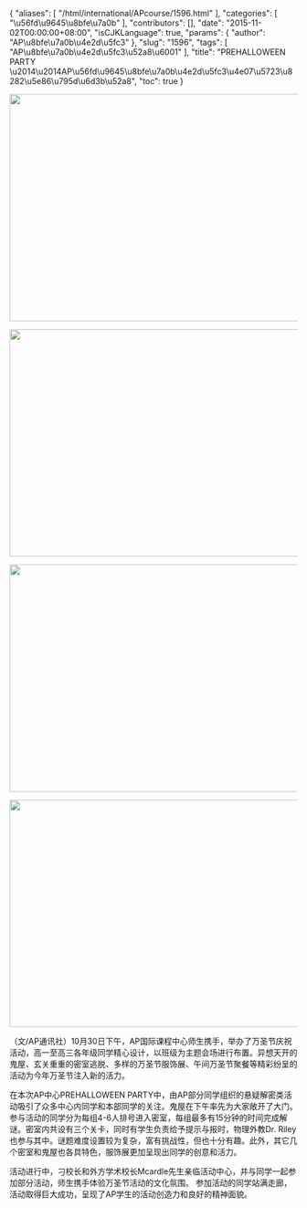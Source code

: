 {
    "aliases": [
        "/html/international/APcourse/1596.html"
    ],
    "categories": [
        "\u56fd\u9645\u8bfe\u7a0b"
    ],
    "contributors": [],
    "date": "2015-11-02T00:00:00+08:00",
    "isCJKLanguage": true,
    "params": {
        "author": "AP\u8bfe\u7a0b\u4e2d\u5fc3"
    },
    "slug": "1596",
    "tags": [
        "AP\u8bfe\u7a0b\u4e2d\u5fc3\u52a8\u6001"
    ],
    "title": "PREHALLOWEEN PARTY \u2014\u2014AP\u56fd\u9645\u8bfe\u7a0b\u4e2d\u5fc3\u4e07\u5723\u8282\u5e86\u795d\u6d3b\u52a8",
    "toc": true
}


<img
    src="https://cdn.tfls.online/mirror/full/1d0f54d0540ef9bf8cf1e50f97f1fd7af40a79cc.jpg"
    style="display:block;margin-left:auto;margin-right:auto;"
    decoding="async"
    fetchpriority="auto"
    loading="lazy"
    height="398"
    width="600"
/>





<img
    src="https://cdn.tfls.online/mirror/full/807133d14fd05e78d3125764b04bc80434987169.jpg"
    style="display:block;margin-left:auto;margin-right:auto;"
    decoding="async"
    fetchpriority="auto"
    loading="lazy"
    height="398"
    width="600"
/>





<img
    src="https://cdn.tfls.online/mirror/full/524471384c080ab5dd0077790ddc32e24f694ae8.jpg"
    style="display:block;margin-left:auto;margin-right:auto;"
    decoding="async"
    fetchpriority="auto"
    loading="lazy"
    height="398"
    width="600"
/>





<img
    src="https://cdn.tfls.online/mirror/full/5b8e38d577d22b5d3d3190bac60620e51d32dab7.jpg"
    style="display:block;margin-left:auto;margin-right:auto;"
    decoding="async"
    fetchpriority="auto"
    loading="lazy"
    height="398"
    width="600"
/>







（文/AP通讯社）10月30日下午，AP国际课程中心师生携手，举办了万圣节庆祝活动，高一至高三各年级同学精心设计，以班级为主题会场进行布置。异想天开的鬼屋、玄关重重的密室逃脱、多样的万圣节服饰展、午间万圣节聚餐等精彩纷呈的活动为今年万圣节注入新的活力。




在本次AP中心PREHALLOWEEN
PARTY中，由AP部分同学组织的悬疑解密类活动吸引了众多中心内同学和本部同学的关注。鬼屋在下午率先为大家敞开了大门。参与活动的同学分为每组4-6人排号进入密室，每组最多有15分钟的时间完成解谜。密室内共设有三个关卡，同时有学生负责给予提示与报时，物理外教Dr. Riley也参与其中。谜题难度设置较为复杂，富有挑战性，但也十分有趣。此外，其它几个密室和鬼屋也各具特色，服饰展更加呈现出同学的创意和活力。




活动进行中，刁校长和外方学术校长Mcardle先生亲临活动中心，并与同学一起参加部分活动，师生携手体验万圣节活动的文化氛围。 参加活动的同学站满走廊，活动取得巨大成功，呈现了AP学生的活动创造力和良好的精神面貌。







